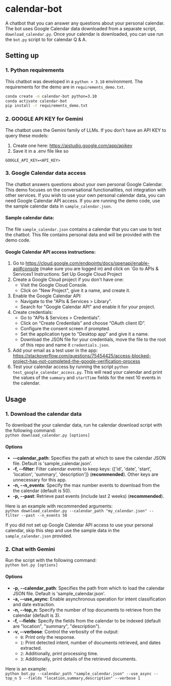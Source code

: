 # calendar-bot
A chatbot that you can answer any questions about your personal calendar.
The bot uses Google Calendar data downloaded from a separate script, `download_calendar.py`. Once your calendar is downloaded, you can use run the `bot.py` script to for calendar Q & A.

## Setting up 

### 1. Python requirements
This chatbot was developed in a `python > 3.10` environment. The requirements for the demo are in `requirements_demo.txt`.

```bash
conda create -n calendar-bot python=3.10 
conda activate calendar-bot  
pip install -r requirements_demo.txt
```

### 2. GOOGLE API KEY for Gemini
The chatbot uses the Gemini family of LLMs. If you don't have an API KEY to query these models:
1. Create one here: https://aistudio.google.com/app/apikey
2. Save it in a .env file like so
```
GOOGLE_API_KEY=<API_KEY>
```

### 3. Google Calendar data access
The chatbot answers questions about your own personal Google Calendar. This demo focuses on the conversational functionalities, not integration with other services. If you wish to use your own personal calendar data, you can need Google Calendar API access. If you are running the demo code, use the sample calendar data in `sample_calendar.json`.

#### Sample calendar data:
The file `sample_calendar.json` contains a calendar that you can use to test the chatbot. This file contains personal data and will be provided with the demo code.

#### Google Calendar API access instructions:
1. Go to https://cloud.google.com/endpoints/docs/openapi/enable-api#console (make sure you are logged in) and click on `Go to APIs & Services1
 Instructions: Set Up Google Cloud Project
2. Create a Google Cloud project if you don't have one:
    - Visit the Google Cloud Console.
    - Click on "New Project", give it a name, and create it.
3. Enable the Google Calendar API:
    - Navigate to the "APIs & Services > Library".
    - Search for "Google Calendar API" and enable it for your project.
4. Create credentials:
    - Go to "APIs & Services > Credentials".
    - Click on “Create Credentials” and choose “OAuth client ID”.
    - Configure the consent screen if prompted.
    - Set the application type to "Desktop app" and give it a name.
    - Download the JSON file for your credentials, move the file to the root of this repo and name it `credentials.json`.
5. Add your email as a test user in the app: https://stackoverflow.com/questions/75454425/access-blocked-project-has-not-completed-the-google-verification-process
6. Test your calendar access by running the script ```python test_google_calendar_access.py```. This will read your calendar and print the values of the `summary` and `startTime` fields for the next 10 events in the calendar.

## Usage
 
### 1. Download the calendar data
To download the your calendar data, run he calendar download script with the following command:  
```python download_calendar.py [options]```

#### Options
- **--calendar_path**: Specifies the path at which to save the calendar JSON file. Default is 'sample_calendar.json'.
- **-f, --filter**: Filter calendar events to keep keys: {['id', 'date', 'start', 'location', 'summary', 'description']} (**recommended**). Other keys are unnecessary for this app.
- **-n, --n_events**: Specify the max number events to download from the the calendar (default is 50).
- **-p, --past**: Retrieve past events (include last 2 weeks) (**recommended**).

Here is an example with recommended arguments:  
```python download_calendar.py --calendar_path "my_calendar.json" --filter --past --n_events 50```

If you did not set up Google Calendar API access to use your personal calendar, skip this step and use the sample data in the `sample_calendar.json` provided.

### 2. Chat with Gemini
Run the script with the following command:  
```python bot.py [options]```

#### Options
- **-p, --calendar_path**: Specifies the path from which to load the calendar JSON file. Default is 'sample_calendar.json'.
- **-a, --use_async**: Enable asynchronous operation for intent classification and date extraction.
- **-n, --top_n**: Specify the number of top documents to retrieve from the calendar (default is 3).
- **-f, --fields**: Specify the fields from the calendar to be indexed (default are "location", "summary", "description").
- **-v, --verbose**: Control the verbosity of the output:
  - `0`: Print only the response.
  - `1`: Print detected intent, number of documents retrieved, and dates extracted.
  - `2`: Additionally, print processing time.
  - `3`: Additionally, print details of the retrieved documents.

Here is an example:  
```python bot.py --calendar_path "sample_calendar.json" --use_async --top_n 5 --fields "location,summary,description" --verbose 1```
